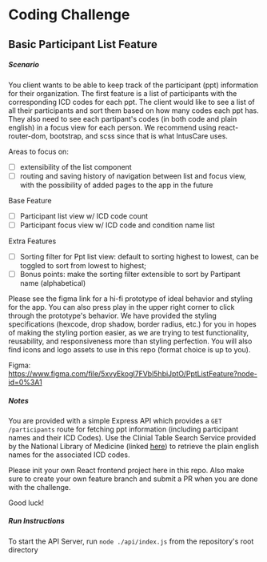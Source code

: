 # Coding Challenge
## Basic Participant List Feature
##### Scenario

You client wants to be able to keep track of the participant (ppt) information for their organization. The first feature is a list of participants with the corresponding ICD codes for each ppt. The client would like to see a list of all their participants and sort them based on how many codes each ppt has. They also need to see each partipant's codes (in both code and plain english) in a focus view for each person. We recommend using react-router-dom, bootstrap, and scss since that is what IntusCare uses.

Areas to focus on: 
- [ ] extensibility of the list component
- [ ] routing and saving history of navigation between list and focus view, with the possibility of added pages to the app in the future

Base Feature
- [ ] Participant list view w/ ICD code count
- [ ] Participant focus view w/ ICD code and condition name list 

Extra Features
- [ ] Sorting filter for Ppt list view: default to sorting highest to lowest, can be toggled to sort from lowest to highest;
- [ ] Bonus points: make the sorting filter extensible to sort by Partipant name (alphabetical)

Please see the figma link for a hi-fi prototype of ideal behavior and styling for the app. You can also press play in the upper right corner to click through the prototype's behavior.
We have provided the styling specifications (hexcode, drop shadow, border radius, etc.) for you in hopes of making the styling portion easier, as we are trying to test functionality, reusability, and responsiveness more than styling perfection. You will also find icons and logo assets to use in this repo (format choice is up to you). 

Figma: https://www.figma.com/file/5xvyEkogl7FVbl5hbiJptO/PptListFeature?node-id=0%3A1

##### Notes

You are provided with a simple Express API which provides a ```GET /participants``` route for fetching ppt information (including participant names and their ICD Codes). Use the Clinial Table Search Service provided by the National Library of Medicine (linked [here](https://clinicaltables.nlm.nih.gov/apidoc/icd10cm/v3/doc.html)) to retrieve the plain english names for the associated ICD codes.

Please init your own React frontend project here in this repo. Also make sure to create your own feature branch and submit a PR when you are done with the challenge.

Good luck!

##### Run Instructions
To start the API Server, run ```node ./api/index.js``` from the repository's root directory 
